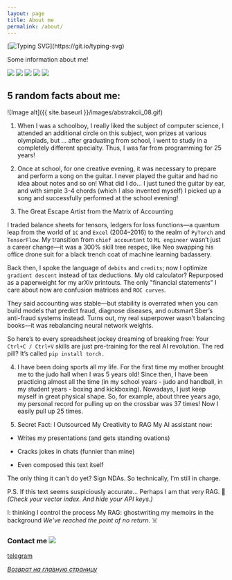 ```yaml
---
layout: page
title: About me
permalink: /about/
---
```

[![Typing SVG](https://readme-typing-svg.herokuapp.com?color=%2336BCF7&lines=AI+now+I+meet+more+often+than+HI...)](https://git.io/typing-svg)

Some information about me! 




![](https://github-profile-summary-cards.vercel.app/api/cards/profile-details?username=UzunDemir&theme=github_dark)
![](https://github-profile-summary-cards.vercel.app/api/cards/most-commit-language?username=UzunDemir&theme=github_dark) ![](https://github-profile-summary-cards.vercel.app/api/cards/repos-per-language?username=UzunDemir&theme=github_dark)
![](https://github-profile-summary-cards.vercel.app/api/cards/stats?username=UzunDemir&theme=github_dark) ![](https://github-profile-summary-cards.vercel.app/api/cards/productive-time?username=UzunDemir&theme=github_dark)

## 5 random facts about me:
![Image alt]({{ site.baseurl }}/images/abstrakcii_08.gif)
1. When I was a schoolboy, I really liked the subject of computer science, I attended an additional circle on this subject, won prizes at various olympiads, but ... after graduating from school, I went to study in a completely different specialty. Thus, I was far from programming for 25 years!

2. Once at school, for one creative evening, it was necessary to prepare and perform a song on the guitar. I never played the guitar and had no idea about notes and so on! What did I do… I just tuned the guitar by ear, and with simple 3-4 chords (which I also invented myself) I picked up a song and successfully performed at the school evening!

3. The Great Escape Artist from the Matrix of Accounting

I traded balance sheets for tensors, ledgers for loss functions—a quantum leap from the world of `1C` and `Excel` (2004–2016) to the realm of `PyTorch` and `TensorFlow`. My transition from `chief accountant` to `ML engineer` wasn’t just a career change—it was a 300% skill tree respec, like Neo swapping his office drone suit for a black trench coat of machine learning badassery.

Back then, I spoke the language of `debits` and `credits`; now I optimize `gradient descent` instead of tax deductions. My old calculator? Repurposed as a paperweight for my arXiv printouts. The only "financial statements" I care about now are confusion matrices and `ROC curves`.

They said accounting was stable—but stability is overrated when you can build models that predict fraud, diagnose diseases, and outsmart Sber’s anti-fraud systems instead. Turns out, my real superpower wasn’t balancing books—it was rebalancing neural network weights.

So here’s to every spreadsheet jockey dreaming of breaking free: Your `Ctrl+C / Ctrl+V` skills are just pre-training for the real AI revolution. The red pill? It’s called `pip install torch.`

4. I have been doing sports all my life. For the first time my mother brought me to the judo hall when I was 5 years old! Since then, I have been practicing almost all the time (in my school years - judo and handball, in my student years - boxing and kickboxing). Nowadays, I just keep myself in great physical shape. So, for example, about three years ago, my personal record for pulling up on the crossbar was 37 times! Now I easily pull up 25 times.

5. Secret Fact: I Outsourced My Creativity to RAG
My AI assistant now:

- Writes my presentations (and gets standing ovations)

- Cracks jokes in chats (funnier than mine)

- Even composed this text itself

The only thing it can’t do yet? Sign NDAs. So technically, I’m still in charge.

P.S. If this text seems suspiciously accurate... Perhaps I am that very RAG. 🤖
*(Check your vector index. And hide your API keys.)*

I: thinking I control the process
My RAG: ghostwriting my memoirs in the background
*We've reached the point of no return.* ☠️

  

### Contact me ![](https://komarev.com/ghpvc/?username=UzunDemir&style=flat-square)


[telegram](https://web.telegram.org/z/#-1824573150)

*[Возврат на главную страницу](https://uzundemir.github.io)*
